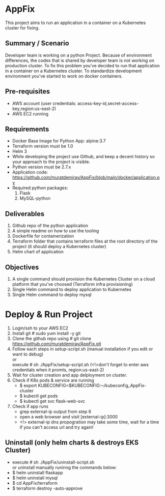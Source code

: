 # AppFix

This project aims to run an application in a container on a Kubernetes cluster for fixing.

##  Summary / Scenario
Developer team is working on a python Project. Because of environment differences, the codes that is shared by developer team is not working on production cluster.
To fix this problem you’ve decided to run that application in a container on a Kubernetes cluster.
To standardize development environment you’ve started to work on docker containers.

## Pre-requisites

- AWS account (user credentials: access-key-id,secret-access-key,region:us-east-2)
- AWS EC2 running

##  Requirements
- Docker Base Image for Python App: alpine:3.7
- Terraform version must be 1.0
- Helm 3
- While developing the project use Github, and keep a decent history so your approach to the project is visible.
- Python version must be 2.7.x
- Application code: https://github.com/muratdemiray/AppFix/blob/main/docker/application.py
- Required python packages:
  1. Flask
  2. MySQL-python
 
##  Deliverables
1. Github repo of the python application
2. A simple readme on how to use the tooling
3. Dockerfile for containerization
4. Terraform folder that contains terraform files at the root directory of the project (it should deploy a Kubernetes cluster)
5. Helm chart of application

##  Objectives
1. A single command should provision the Kubernetes Cluster on a cloud platform that you’ve choosed (Terraform infra provisioning)
2. Single Helm command to deploy application to Kubernetes
3. Single Helm command to deploy mysql

# Deploy & Run Project
1. Login/ssh to your AWS EC2
2. Install git # sudo yum install -y git
3. Clone the github repo using # git clone https://github.com/muratdemiray/AppFix.git
4. Follow each steps in setup-script.sh (manual installation if you edit or want to debug) \
        or  \
   execute  # sh ./AppFix/setup-script.sh (<!>don't forget to enter aws credentials when it promts, region:us-east-2)
5. Wait for cluster creation and app delployment on cluster.
6. Check if K8s pods & service are running
    -  $ export KUBECONFIG=$KUBECONFIG:~/kubeconfig_AppFix-cluster
    -  $ kubectl get pods
    -  $ kubectl get svc flask-web-svc
7. Check if app runs
    - grep external-ip output from step 6
    - open a web browser and visit [external-ip]:3000
    - <!> external-ip dns propogration may take some time, wait for a time if you can't access url and try again!

## Uninstall (only helm charts & destroys EKS Cluster)
-  execute  # sh ./AppFix/uninstall-script.sh \
   or uninstall manually runinng the commands below: 
-  $ helm uninstall flaskapp 
-  $ helm uninstall mysql
-  $ cd AppFix/terraform
-  $ terraform destroy -auto-approve

